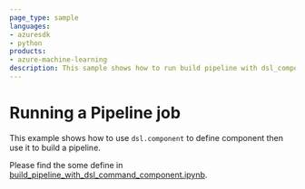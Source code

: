 ```yaml
---
page_type: sample
languages:
- azuresdk
- python
products:
- azure-machine-learning
description: This sample shows how to run build pipeline with dsl_component.
---
```


# Running a Pipeline job
This example shows how to use `dsl.component` to define component then use it to build a pipeline.

Please find the some define in [build_pipeline_with_dsl_command_component.ipynb](build_pipeline_with_dsl_command_component.ipynb).